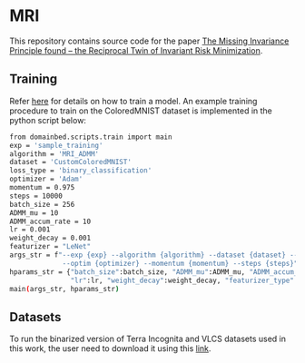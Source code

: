 # MRI
This repository contains source code for the paper [The Missing Invariance Principle found –
the Reciprocal Twin of Invariant Risk Minimization](https://arxiv.org/abs/2205.14546).

## Training

Refer [here](https://github.com/benhuh/MRI/blob/main/domainbed/scripts/train.py) for details on how to train a model. An example training procedure to train on the ColoredMNIST dataset is implemented in the python script below: 

```sh
from domainbed.scripts.train import main
exp = 'sample_training'
algorithm = 'MRI_ADMM'
dataset = 'CustomColoredMNIST'
loss_type = 'binary_classification'
optimizer = 'Adam'
momentum = 0.975
steps = 10000
batch_size = 256
ADMM_mu = 10
ADMM_accum_rate = 10
lr = 0.001
weight_decay = 0.001
featurizer = "LeNet"
args_str = f"--exp {exp} --algorithm {algorithm} --dataset {dataset} --loss_type {loss_type}\
             --optim {optimizer} --momentum {momentum} --steps {steps}"
hparams_str = {"batch_size":batch_size, "ADMM_mu":ADMM_mu, "ADMM_accum_rate":ADMM_accum_rate,
               "lr":lr, "weight_decay":weight_decay, "featurizer_type":featurizer}
main(args_str, hparams_str)
```

## Datasets
To run the binarized version of Terra Incognita and VLCS datasets used in this work, the user need to download it using this [link](https://zenodo.org/record/7146024).
